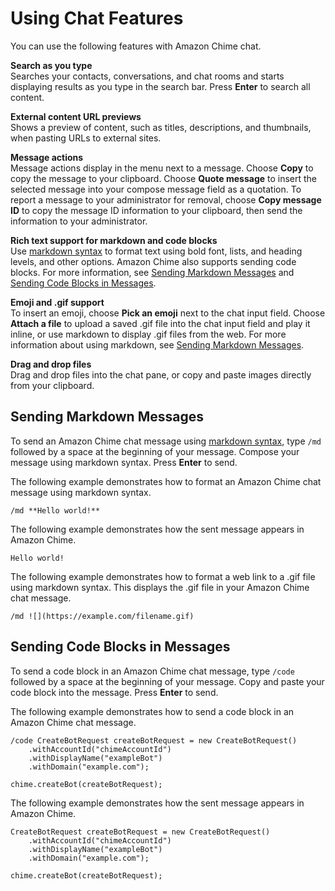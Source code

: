 # Using Chat Features<a name="chat-features"></a>

You can use the following features with Amazon Chime chat\.

**Search as you type**  
Searches your contacts, conversations, and chat rooms and starts displaying results as you type in the search bar\. Press **Enter** to search all content\.

**External content URL previews**  
Shows a preview of content, such as titles, descriptions, and thumbnails, when pasting URLs to external sites\.

**Message actions**  
Message actions display in the menu next to a message\. Choose **Copy** to copy the message to your clipboard\. Choose **Quote message** to insert the selected message into your compose message field as a quotation\. To report a message to your administrator for removal, choose **Copy message ID** to copy the message ID information to your clipboard, then send the information to your administrator\.

**Rich text support for markdown and code blocks**  
Use [markdown syntax](http://commonmark.org/help) to format text using bold font, lists, and heading levels, and other options\. Amazon Chime also supports sending code blocks\. For more information, see [Sending Markdown Messages](#send-chat-markdown) and [Sending Code Blocks in Messages](#send-chat-code)\.

**Emoji and \.gif support**  
To insert an emoji, choose **Pick an emoji** next to the chat input field\. Choose **Attach a file** to upload a saved \.gif file into the chat input field and play it inline, or use markdown to display \.gif files from the web\. For more information about using markdown, see [Sending Markdown Messages](#send-chat-markdown)\.

**Drag and drop files**  
Drag and drop files into the chat pane, or copy and paste images directly from your clipboard\.

## Sending Markdown Messages<a name="send-chat-markdown"></a>

To send an Amazon Chime chat message using [markdown syntax](http://commonmark.org/help), type `/md` followed by a space at the beginning of your message\. Compose your message using markdown syntax\. Press **Enter** to send\.

The following example demonstrates how to format an Amazon Chime chat message using markdown syntax\.

```
/md **Hello world!**
```

The following example demonstrates how the sent message appears in Amazon Chime\.

```
Hello world!
```

The following example demonstrates how to format a web link to a \.gif file using markdown syntax\. This displays the \.gif file in your Amazon Chime chat message\.

```
/md ![](https://example.com/filename.gif)
```

## Sending Code Blocks in Messages<a name="send-chat-code"></a>

To send a code block in an Amazon Chime chat message, type `/code` followed by a space at the beginning of your message\. Copy and paste your code block into the message\. Press **Enter** to send\.

The following example demonstrates how to send a code block in an Amazon Chime chat message\.

```
/code CreateBotRequest createBotRequest = new CreateBotRequest()
    .withAccountId("chimeAccountId")
    .withDisplayName("exampleBot")
    .withDomain("example.com");

chime.createBot(createBotRequest);
```

The following example demonstrates how the sent message appears in Amazon Chime\.

```
CreateBotRequest createBotRequest = new CreateBotRequest()
    .withAccountId("chimeAccountId")
    .withDisplayName("exampleBot")
    .withDomain("example.com");

chime.createBot(createBotRequest);
```
